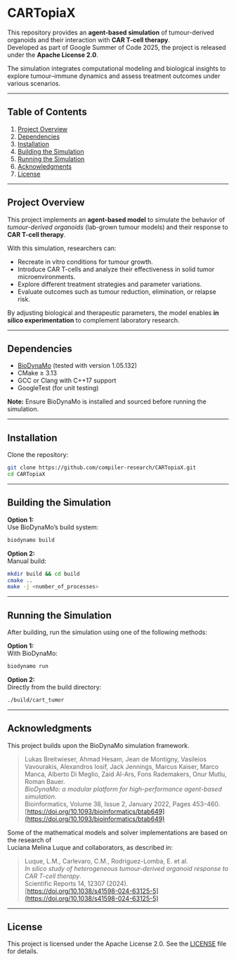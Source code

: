 # CARTopiaX

This repository provides an **agent-based simulation** of tumour-derived organoids and their interaction with **CAR T-cell therapy**.  
Developed as part of Google Summer of Code 2025, the project is released under the **Apache License 2.0**.

The simulation integrates computational modeling and biological insights to explore tumour–immune dynamics and assess treatment outcomes under various scenarios.

---

## Table of Contents

1. [Project Overview](#project-overview)
2. [Dependencies](#dependencies)
3. [Installation](#installation)
4. [Building the Simulation](#building-the-simulation)
5. [Running the Simulation](#running-the-simulation)
6. [Acknowledgments](#acknowledgments)
7. [License](#license)

---

## Project Overview

This project implements an **agent-based model** to simulate the behavior of *tumour-derived organoids* (lab-grown tumour models) and their response to **CAR T-cell therapy**.

With this simulation, researchers can:
- Recreate in vitro conditions for tumour growth.
- Introduce CAR T-cells and analyze their effectiveness in solid tumor microenvironments.
- Explore different treatment strategies and parameter variations.
- Evaluate outcomes such as tumour reduction, elimination, or relapse risk.

By adjusting biological and therapeutic parameters, the model enables **in silico experimentation** to complement laboratory research.

---

## Dependencies

- [BioDynaMo](https://biodynamo.org/) (tested with version 1.05.132)
- CMake ≥ 3.13
- GCC or Clang with C++17 support
- GoogleTest (for unit testing)

**Note:** Ensure BioDynaMo is installed and sourced before running the simulation.

---

## Installation

Clone the repository:
```bash
git clone https://github.com/compiler-research/CARTopiaX.git
cd CARTopiaX
```

---

## Building the Simulation

**Option 1:**  
Use BioDynaMo’s build system:
```bash
biodynamo build
```

**Option 2:**  
Manual build:
```bash
mkdir build && cd build
cmake ..
make -j <number_of_processes>
```

---

## Running the Simulation

After building, run the simulation using one of the following methods:

**Option 1:**  
With BioDynaMo:
```bash
biodynamo run
```

**Option 2:**  
Directly from the build directory:
```bash
./build/cart_tumor
```

---

## Acknowledgments

This project builds upon the BioDynaMo simulation framework.

> Lukas Breitwieser, Ahmad Hesam, Jean de Montigny, Vasileios Vavourakis, Alexandros Iosif, Jack Jennings, Marcus Kaiser, Marco Manca, Alberto Di Meglio, Zaid Al-Ars, Fons Rademakers, Onur Mutlu, Roman Bauer.  
> *BioDynaMo: a modular platform for high-performance agent-based simulation*.  
> Bioinformatics, Volume 38, Issue 2, January 2022, Pages 453–460.  
> [https://doi.org/10.1093/bioinformatics/btab649](https://doi.org/10.1093/bioinformatics/btab649)

Some of the mathematical models and solver implementations are based on the research of  
Luciana Melina Luque and collaborators, as described in:

> Luque, L.M., Carlevaro, C.M., Rodriguez-Lomba, E. et al.  
> *In silico study of heterogeneous tumour-derived organoid response to CAR T-cell therapy*.  
> Scientific Reports 14, 12307 (2024).  
> [https://doi.org/10.1038/s41598-024-63125-5](https://doi.org/10.1038/s41598-024-63125-5)

---

## License

This project is licensed under the Apache License 2.0. See the [LICENSE](LICENSE) file for details.